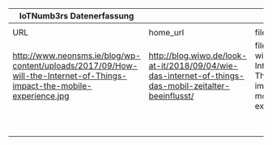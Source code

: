 |IoTNumb3rs Datenerfassung|||||||||||
| ---- | ---- | ---- | ---- | ---- | ---- | ---- | ---- | ---- | ---- | ---- |
||||||||||||
|URL|home_url|filename|device_class|device_count|market_class|market_volume|prognosis_year|publication_year|authorship_class|Dropbox folder|
|http://www.neonsms.ie/blog/wp-content/uploads/2017/09/How-will-the-Internet-of-Things-impact-the-mobile-experience.jpg|http://blog.wiwo.de/look-at-it/2018/09/04/wie-das-internet-of-things-das-mobil-zeitalter-beeinflusst/|file8_How-will-the-Internet-of-Things-impact-the-mobile-experience.jpg|generic IoT|18000000000|||2022|2018|blogger|marielledemuth/20181124-1200|
||||smartphone|1500000000|||2022|2018|blogger|marielledemuth/20181124-1200|
